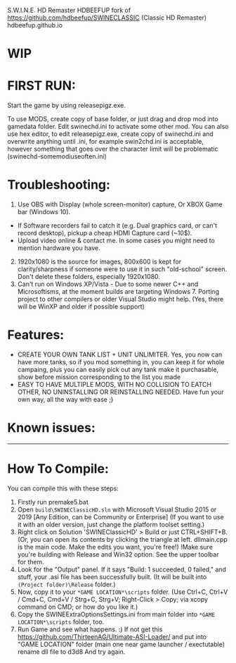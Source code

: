 S.W.I.N.E. HD Remaster HDBEEFUP
fork of https://github.com/hdbeefup/SWINECLASSIC (Classic HD Remaster)
hdbeefup.github.io

# WIP

# FIRST RUN:
Start the game by using releasepigz.exe. 

To use MODS, create copy of base folder, or just drag and drop mod into gamedata folder.
Edit swinechd.ini to activate some other mod.
You can also use hex editor, to edit releasepigz.exe, create copy of swinechd.ini and overwrite anything until .ini,
for example swin2chd.ini is acceptable, however something that goes over the character limit will be problematic (swinechd-somemodiuseoften.ini)

# Troubleshooting:
1. Use OBS with Display (whole screen-monitor) capture, Or XBOX Game bar (Windows 10).
* If Software recorders fail to catch it (e.g. Dual graphics card, or can't record desktop), pickup a cheap HDMI Capture card (~10$).
* Upload video online & contact me. In some cases you might need to mention hardware you have.
2. 1920x1080 is the source for images, 800x600 is kept for clarity/sharpness if someone were to use it in such "old-school" screen. Don't delete these folders, especially 1920x1080.
3. Can't run on Windows XP/Vista - Due to some newer C++ and Microsoftisms, at the moment builds are targeting Windows 7. 
Porting project to other compilers or older Visual Studio might help. (Yes, there will be WinXP and older if possible support)

# Features:
* CREATE YOUR OWN TANK LIST + UNIT UNLIMITER. Yes, you now can have more tanks, so if you mod something in, you can keep it for whole campaing, plus you can easily pick out any tank make it purchasable, 
show before mission corresponding to the list you made
* EASY TO HAVE MULTIPLE MODS, WITH NO COLLISION TO EATCH OTHER, NO UNINSTALLING OR REINSTALLING NEEDED. Have fun your own way, all the way with ease ;)

# Known issues:

------------------------------------------------------------------------------------------------------------
# How To Compile:

You can compile this with these steps:

1) Firstly run premake5.bat
2) Open `build\SWINEClassicHD.sln` with Microsoft Visual Studio 2015 or 2019 [Any Edition, can be Community or Enterprise]
(If you want to use it with an older version, just change the platform toolset setting.)
3) Right click on Solution 'SWINEClassicHD' > Build or just CTRL+SHIFT+B. (Or, you can open its contents by clicking the triangle at left. dllmain.cpp is the main code. Make the edits you want, you're free!)
!Make sure you're building with Release and Win32 option. See the upper toolbar for them.
4) Look for the "Output" panel. If it says "Build: 1 succeeded, 0 failed," and stuff, your .asi file has been successfully built. (It will be built into `(Project folder)\Release` folder.)
5) Now, copy it to your `*GAME LOCATION*\scripts` folder. (Use Ctrl+C, Ctrl+V / Cmd+C, Cmd+V / Strg+C, Strg+V; Right-Click > Copy; via xcopy command on CMD; or how do you like it.)
6) Copy the SWINEExtraOptionsSettings.ini from main folder into `*GAME LOCATION*\scripts` folder, too.
7) Run Game and see what happens. :)
If not get this https://github.com/ThirteenAG/Ultimate-ASI-Loader/ and put into "GAME LOCATION" folder (main one near game launcher / exectutable) rename dll file to d3d8 And try again.

